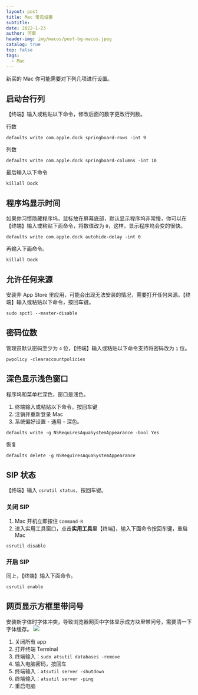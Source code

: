```yaml
---
layout: post
title: Mac 常见设置
subtitle: 
date: 2022-1-23
author: 河東
header-img: img/macos/post-bg-macos.jpeg
catalog: true
top: false
tags:
  - Mac
---
```


新买的 Mac 你可能需要对下列几项进行设置。

## 启动台行列

【终端】输入或粘贴以下命令，修改后面的数字更改行列数。

行数

```
defaults write com.apple.dock springboard-rows -int 9
```

列数

```
defaults write com.apple.dock springboard-columns -int 10
```

最后输入以下命令

```
killall Dock
```

## 程序坞显示时间

如果你习惯隐藏程序坞，鼠标放在屏幕底部，默认显示程序坞非常慢，你可以在【终端】输入或粘贴下面命令，将数值改为 `0`，这样，显示程序坞会变的很快。

```
defaults write com.apple.dock autohide-delay -int 0
```

再输入下面命令。

```
killall Dock
```

## 允许任何来源

安装非 App Store 里应用，可能会出现无法安装的情况，需要打开任何来源。【终端】输入或粘贴以下命令，按回车键。

```
sudo spctl --master-disable
```

## 密码位数

管理员默认密码至少为 `4` 位，【终端】输入或粘贴以下命令支持将密码改为 `1` 位。

```
pwpolicy -clearaccountpolicies
```

## 深色显示浅色窗口

程序坞和菜单栏深色，窗口是浅色。

1. 终端输入或粘贴以下命令，按回车键
2. 注销并重新登录 Mac
3. 系统偏好设置 - 通用 - 深色。

```
defaults write -g NSRequiresAquaSystemAppearance -bool Yes
```

恢复

```
defaults delete -g NSRequiresAquaSystemAppearance
```

## SIP 状态

【终端】输入 `csrutil status`，按回车键。

### 关闭 SIP

1. Mac 开机立即按住 `Command-R`
2. 进入实用工具窗口，点击**实用工具**里【终端】，输入下面命令按回车键，重启 Mac

```
csrutil disable
```

### 开启 SIP

同上，【终端】输入下面命令。

```
csrutil enable
```

## 网页显示方框里带问号

安装新字体时字体冲突，导致浏览器网页中字体显示成方块里带问号，需要清一下字体缓存。
![](https://i.imgur.com/Lkk0Gja.png)

1. 关闭所有 app
2. 打开终端 Terminal
3. 终端输入：`sudo atsutil databases -remove`
4. 输入电脑密码，按回车
5. 终端输入：`atsutil server -shutdown`
6. 终端输入：`atsutil server -ping`
7. 重启电脑

